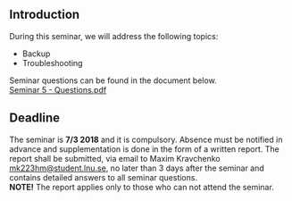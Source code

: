 ## Introduction
During this seminar, we will address the following topics:

* Backup
* Troubleshooting

Seminar questions can be found in the document below. <br />
[Seminar 5 - Questions.pdf](https://github.com/1DV020/Seminar/raw/master/Seminar%205/Seminar_5.pdf)

## Deadline
The seminar is **7/3 2018** and it is compulsory.
Absence must be notified in advance and supplementation is done in the form of a written report. The report shall be submitted, via email to Maxim Kravchenko <mk223hm@student.lnu.se>, no later than 3 days after the seminar and contains detailed answers to all seminar questions. <br />
**NOTE!** The report applies only to those who can not attend the seminar.

